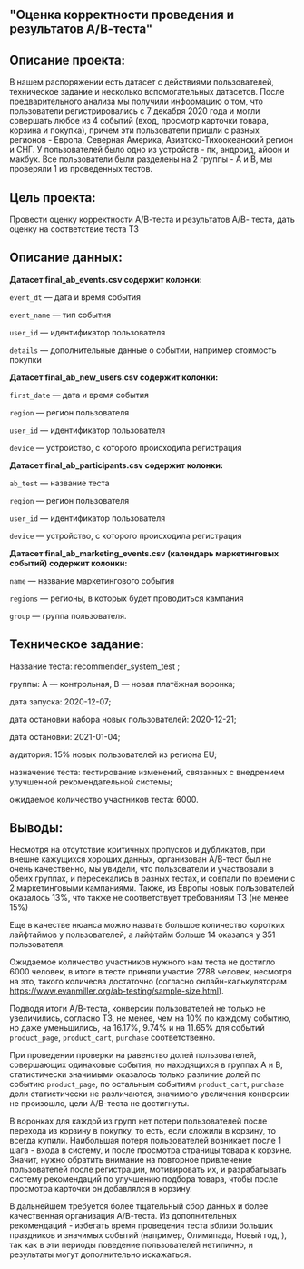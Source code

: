 ## "Оценка корректности проведения и результатов А/В-теста"

## Описание проекта: 

В нашем распоряжении есть датасет с действиями пользователей, техническое задание и несколько вспомогательных датасетов. После предварительного анализа мы получили информацию о том, что пользователи регистрировались с 7 декабря 2020 года и могли совершать любое из 4 событий (вход,  просмотр карточки товара, корзина и покупка), причем эти пользователи пришли с разных регионов - Европа, Северная Америка, Азиатско-Тихоокеанский регион и СНГ. У пользователей было одно из устройств - пк, андроид, айфон и макбук. Все пользователи были разделены на 2 группы - А и В, мы проверяли 1 из проведенных тестов.

## Цель проекта:

Провести оценку корректности А/В-теста и результатов А/В- теста, дать оценку на соответствие теста ТЗ

## Описание данных:

**Датасет final_ab_events.csv содержит колонки:**

`event_dt` — дата и время события

`event_name` — тип события

`user_id` — идентификатор пользователя

`details` — дополнительные данные о событии, например стоимость покупки

**Датасет final_ab_new_users.csv содержит колонки:**

`first_date` — дата и время события

`region` — регион пользователя

`user_id` — идентификатор пользователя

`device` — устройство, с которого происходила регистрация

**Датасет final_ab_participants.csv содержит колонки:**

`ab_test` — название теста

`region` — регион пользователя

`user_id` — идентификатор пользователя

`device` — устройство, с которого происходила регистрация

**Датасет final_ab_marketing_events.csv (календарь маркетинговых событий) содержит колонки:**

`name` — название маркетингового события

`regions` — регионы, в которых будет проводиться кампания

`group` — группа пользователя.

## Техническое задание:

Название теста: recommender_system_test ;

группы: А — контрольная, B — новая платёжная воронка;

дата запуска: 2020-12-07;

дата остановки набора новых пользователей: 2020-12-21;

дата остановки: 2021-01-04;

аудитория: 15% новых пользователей из региона EU;

назначение теста: тестирование изменений, связанных с внедрением улучшенной рекомендательной системы;

ожидаемое количество участников теста: 6000.

## Выводы:

Несмотря на отсутствие критичных пропусков и дубликатов, при внешне кажущихся хороших данных, организован А/В-тест был не очень качественно, мы увидели, что пользователи и участвовали в обеих группах, и пересекались в разных тестах, и совпали по времени с 2 маркетинговыми кампаниями. Также, из Европы новых пользователей оказалось 13%, что также не соответствует требованиям ТЗ (не менее 15%)

Еще в качестве нюанса можно назвать большое количество коротких лайфтаймов у пользователей, а лайфтайм больше 14 оказался у 351 пользователя.

Ожидаемое количество участников нужного нам теста не достигло 6000 человек, в итоге в тесте приняли участие 2788 человек, несмотря на это, такого количесва достаточно (согласно онлайн-калькуляторам       https://www.evanmiller.org/ab-testing/sample-size.html).

Подводя итоги А/В-теста, конверсии пользователей не только не увеличились, согласно ТЗ, не менее, чем на 10% по каждому событию, но даже уменьшились, на 16.17%, 9.74% и на 11.65% для событий `product_page`, `product_cart`, `purchase` соответственно.

При проведении проверки на равенство долей пользователей, совершающих одинаковые события, но находящихся в группах А и В, статистически значимыми оказалось только различие долей по событию `product_page`, по остальным событиям `product_cart`, `purchase` доли статистически не различаются, значимого увеличения конверсии не произошло, цели А/В-теста не достигнуты.

В воронках для каждой из групп нет потери пользователей после перехода из корзину в покупку, то есть, если сложили в корзину, то всегда купили. Наибольшая потеря пользователей возникает после 1 шага - входа в систему, и после просмотра страницы товара к корзине. Значит, нужно обратить внимание на повторное привлечение пользователей после регистрации, мотивировать их, и разрабатывать систему рекомендаций по улучшению подбора товара, чтобы после просмотра карточки он добавлялся в корзину.

В дальнейшем требуется более тщательный сбор данных и более качественная организация А/В-теста. Из дополнительных рекомендаций - избегать время проведения теста вблизи больших праздников и значимых событий (например, Олимипада, Новый год, ), так как в эти периоды поведение пользователей нетипично, и результаты могут дополнительно искажаться.